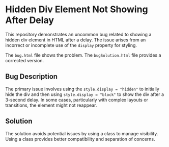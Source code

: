 # Hidden Div Element Not Showing After Delay

This repository demonstrates an uncommon bug related to showing a hidden div element in HTML after a delay. The issue arises from an incorrect or incomplete use of the `display` property for styling.

The `bug.html` file shows the problem.  The `bugSolution.html` file provides a corrected version.

## Bug Description
The primary issue involves using the `style.display = "hidden"` to initially hide the div and then using `style.display = "block"` to show the div after a 3-second delay. In some cases, particularly with complex layouts or transitions, the element might not reappear.

## Solution
The solution avoids potential issues by using a class to manage visibility. Using a class provides better compatibility and separation of concerns.